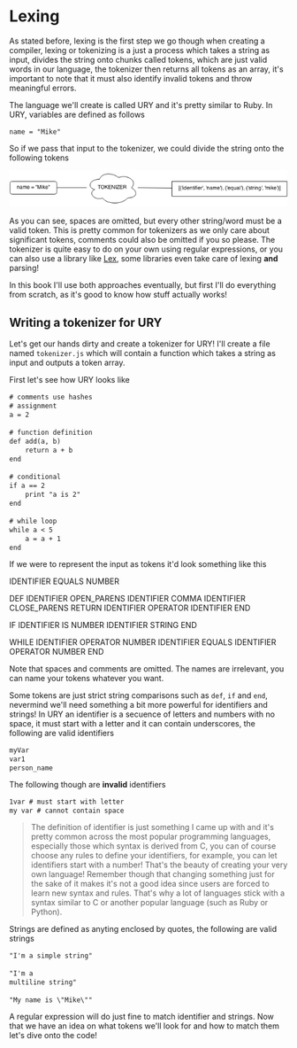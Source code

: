 # Lexing
As stated before, lexing is the first step we go though when creating a 
compiler, lexing or tokenizing is a just a process which takes a string as 
input, divides the string onto chunks called tokens, which are just valid words
in our language, the tokenizer then returns all tokens as an array, it's 
important to note that it must also identify invalid tokens and throw 
meaningful errors.

The language we'll create is called URY and it's pretty similar to Ruby. In 
URY, variables are defined as follows

    name = "Mike"

So if we pass that input to the tokenizer, we could divide the string onto
the following tokens

![How a lexer works](images/ch1-lexer.png)

As you can see, spaces are omitted, but every other string/word must be a valid
token. This is pretty common for tokenizers as we only care about significant 
tokens, comments could also be omitted if you so please. The tokenizer is quite 
easy to do on your own using regular expressions, or you can also use a library
like [Lex](http://dinosaur.compilertools.net/#lex), some libraries even take
care of lexing __and__ parsing!

In this book I'll use both approaches eventually, but first I'll do everything
from scratch, as it's good to know how stuff actually works!

## Writing a tokenizer for URY

Let's get our hands dirty and create a tokenizer for URY! I'll create a file
named `tokenizer.js` which will contain a function which takes a string as
input and outputs a token array.

First let's see how URY looks like

    # comments use hashes
    # assignment
    a = 2 

    # function definition
    def add(a, b)
        return a + b
    end

    # conditional
    if a == 2
        print "a is 2"
    end

    # while loop
    while a < 5
        a = a + 1
    end

If we were to represent the input as tokens it'd look something like this

  IDENTIFIER EQUALS NUMBER

  DEF IDENTIFIER OPEN_PARENS IDENTIFIER COMMA IDENTIFIER CLOSE_PARENS
  RETURN IDENTIFIER OPERATOR IDENTIFIER
  END

  IF IDENTIFIER IS NUMBER
  IDENTIFIER STRING
  END

  WHILE IDENTIFIER OPERATOR NUMBER
  IDENTIFIER EQUALS IDENTIFIER OPERATOR NUMBER
  END

Note that spaces and comments are omitted. The names are irrelevant, you can 
name your tokens whatever you want.

Some tokens are just strict string comparisons such as `def`, `if` and `end`,
nevermind we'll need something a bit more powerful for identifiers and strings!
In URY an identifier is a secuence of letters and numbers with no space, it 
must start with a letter and it can contain underscores, the following are 
valid identifiers

    myVar
    var1
    person_name

The following though are __invalid__ identifiers

    1var # must start with letter
    my var # cannot contain space

 > The definition of identifier is just something I came up with and it's pretty
 > common across the most popular programming languages, especially those which
 > syntax is derived from C, you can of course choose any rules to define your
 > identifiers, for example, you can let identifiers start with a number! That's
 > the beauty of creating your very own language! Remember though that changing 
 > something just for the sake of it makes it's not a good idea since users are
 > forced to learn new syntax and rules. That's why a lot of languages stick with 
 > a syntax similar to C or another popular language (such as Ruby or Python).

Strings are defined as anyting enclosed by quotes, the following are valid strings

    "I'm a simple string"

    "I'm a
    multiline string"

    "My name is \"Mike\""

A regular expression will do just fine to match identifier and strings. Now 
that we have an idea on what tokens we'll look for and how to match them let's
dive onto the code!
